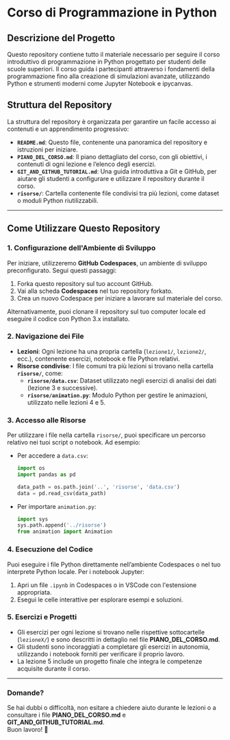 # **Corso di Programmazione in Python**

## **Descrizione del Progetto**
Questo repository contiene tutto il materiale necessario per seguire il corso introduttivo di programmazione in Python progettato per studenti delle scuole superiori. Il corso guida i partecipanti attraverso i fondamenti della programmazione fino alla creazione di simulazioni avanzate, utilizzando Python e strumenti moderni come Jupyter Notebook e ipycanvas.

## **Struttura del Repository**
La struttura del repository è organizzata per garantire un facile accesso ai contenuti e un apprendimento progressivo:

- **`README.md`**: Questo file, contenente una panoramica del repository e istruzioni per iniziare.  
- **`PIANO_DEL_CORSO.md`**: Il piano dettagliato del corso, con gli obiettivi, i contenuti di ogni lezione e l’elenco degli esercizi.  
- **`GIT_AND_GITHUB_TUTORIAL.md`**: Una guida introduttiva a Git e GitHub, per aiutare gli studenti a configurare e utilizzare il repository durante il corso.  
- **`risorse/`**: Cartella contenente file condivisi tra più lezioni, come dataset o moduli Python riutilizzabili.  

---

## **Come Utilizzare Questo Repository**

### **1. Configurazione dell'Ambiente di Sviluppo**
Per iniziare, utilizzeremo **GitHub Codespaces**, un ambiente di sviluppo preconfigurato. Segui questi passaggi:
1. Forka questo repository sul tuo account GitHub.
2. Vai alla scheda **Codespaces** nel tuo repository forkato.
3. Crea un nuovo Codespace per iniziare a lavorare sul materiale del corso.

Alternativamente, puoi clonare il repository sul tuo computer locale ed eseguire il codice con Python 3.x installato.

### **2. Navigazione dei File**
- **Lezioni**: Ogni lezione ha una propria cartella (`lezione1/`, `lezione2/`, ecc.), contenente esercizi, notebook e file Python relativi.  
- **Risorse condivise**: I file comuni tra più lezioni si trovano nella cartella **`risorse/`**, come:
  - **`risorse/data.csv`**: Dataset utilizzato negli esercizi di analisi dei dati (lezione 3 e successive).  
  - **`risorse/animation.py`**: Modulo Python per gestire le animazioni, utilizzato nelle lezioni 4 e 5.

### **3. Accesso alle Risorse**
Per utilizzare i file nella cartella `risorse/`, puoi specificare un percorso relativo nei tuoi script o notebook. Ad esempio:
- Per accedere a `data.csv`:
  ```python
  import os
  import pandas as pd

  data_path = os.path.join('..', 'risorse', 'data.csv')
  data = pd.read_csv(data_path)
  ```
- Per importare `animation.py`:
  ```python
  import sys
  sys.path.append('../risorse')
  from animation import Animation
  ```

### **4. Esecuzione del Codice**
Puoi eseguire i file Python direttamente nell’ambiente Codespaces o nel tuo interprete Python locale. Per i notebook Jupyter:
1. Apri un file `.ipynb` in Codespaces o in VSCode con l'estensione appropriata.
2. Esegui le celle interattive per esplorare esempi e soluzioni.

### **5. Esercizi e Progetti**
- Gli esercizi per ogni lezione si trovano nelle rispettive sottocartelle (`lezioneX/`) e sono descritti in dettaglio nel file **PIANO_DEL_CORSO.md**.
- Gli studenti sono incoraggiati a completare gli esercizi in autonomia, utilizzando i notebook forniti per verificare il proprio lavoro.
- La lezione 5 include un progetto finale che integra le competenze acquisite durante il corso.

---

### **Domande?**
Se hai dubbi o difficoltà, non esitare a chiedere aiuto durante le lezioni o a consultare i file **PIANO_DEL_CORSO.md** e **GIT_AND_GITHUB_TUTORIAL.md**.  
Buon lavoro! 🚀  
